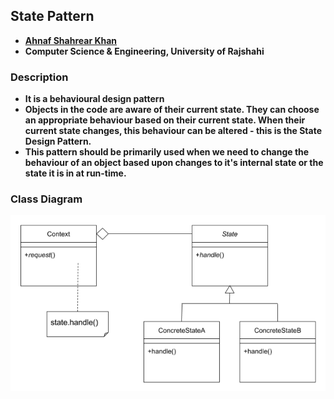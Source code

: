 ## State Pattern
- **[Ahnaf Shahrear Khan](https://github.com/ahnafshahrear)**
- **Computer Science & Engineering, University of Rajshahi**


### Description
- **It is a behavioural design pattern**
- **Objects in the code are aware of their current state. They can choose an appropriate behaviour based on their current state. When their current state changes, this behaviour can be altered - this is the State Design Pattern.**
- **This pattern should be primarily used when we need to change the behaviour of an object based upon changes to it's internal state or the state it is in at run-time.**


### Class Diagram
![](StatePatternClassDiagram.png)
